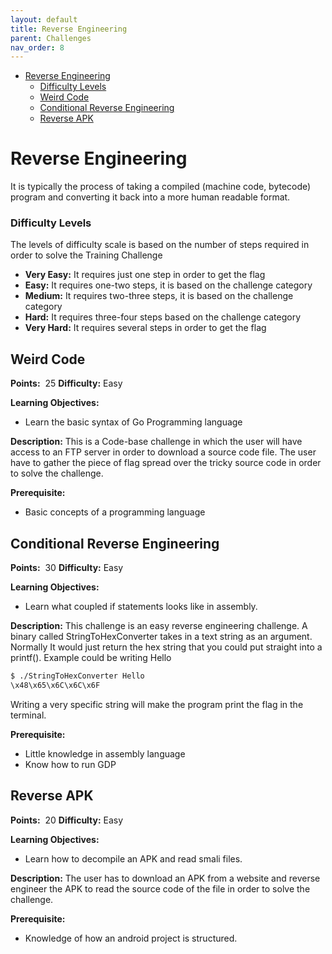 ```yaml
---
layout: default
title: Reverse Engineering
parent: Challenges
nav_order: 8
---
```


- [Reverse Engineering](#reverse-engineering)
    - [Difficulty Levels](#difficulty-levels)
  - [Weird Code](#weird-code)
  - [Conditional Reverse Engineering](#conditional-reverse-engineering)
  - [Reverse APK](#reverse-apk)
  <!-- - [Program Behaviour](#program-behaviour) -->

# Reverse Engineering

 It is typically the process of taking a compiled (machine code,
 bytecode) program and converting it back into a more human readable format.


### Difficulty Levels

The levels of difficulty scale is based on the number of steps required in order to solve the
Training Challenge

- __Very Easy​:__ It requires just one step in order to get the flag
- __Easy:__​ It requires one-two steps, it is based on the challenge category
- __Medium​:__ It requires two-three steps, it is based on the challenge category
- __Hard:__ ​It requires three-four steps based on the challenge category
- __Very Hard:__​ It requires several steps in order to get the flag


## Weird Code

**Points:** ​ 25 **Difficulty:** Easy

**Learning Objectives:**

- Learn the basic syntax of Go Programming language

**Description:** ​This is a Code-base challenge in which the user will have access to an FTP
server in order to download a source code file. The user have to gather the piece of flag
spread over the tricky source code in order to solve the challenge.

**Prerequisite:**
- Basic concepts of a programming language

## Conditional Reverse Engineering

**Points:** ​ 30 **Difficulty:** Easy

**Learning Objectives:**

- Learn what coupled if statements looks like in assembly.

**Description:** ​This challenge is an easy reverse engineering challenge. A binary called StringToHexConverter takes in a text string as an argument.
Normally It would just return the hex string that you could put straight into a printf(). Example could be writing Hello
```bash
$ ./StringToHexConverter Hello
\x48\x65\x6C\x6C\x6F
```
Writing a very specific string will make the program print the flag in the terminal.


**Prerequisite:**
- Little knowledge in assembly language
- Know how to run GDP

## Reverse APK

**Points:** ​ 20 **Difficulty:** Easy

**Learning Objectives:**

- Learn how to decompile an APK and read smali files.

**Description:**
The user has to download an APK from a website and reverse engineer the APK to read the source code of the file in order to solve the challenge.

**Prerequisite:**
- Knowledge of how an android project is structured.

<!-- ## Program Behaviour

**Points:** ​ 10 **Difficulty:** ​Medium

**Learning Objectives:**

- Learn how to crack a program
-
**Description:** ​This is a simple reverse engineering challenge in which the users will have
access to an FTP server in order to download a binary file containing the flag. The main goal
of the challenge is to let understand the user how to crack a program in order to change its
behaviour. It will be necessary to use a debugger tool to analyse and understand the
workflow on the program.

**Prerequisite:**
- Know how to use a debugger tool
- Basic knowledge of Assembly and CPU registers -->
